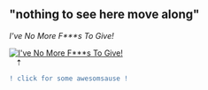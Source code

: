 ## "nothing to see here move along"
_I've No More F***s To Give!_

[![I've No More F***s To Give!](http://img.youtube.com/vi/Vqbk9cDX0l0/0.jpg)](http://www.youtube.com/watch?v=Vqbk9cDX0l0)
<BR>&nbsp;&nbsp; &#8673;
```diff
! click for some awesomsause !
```
